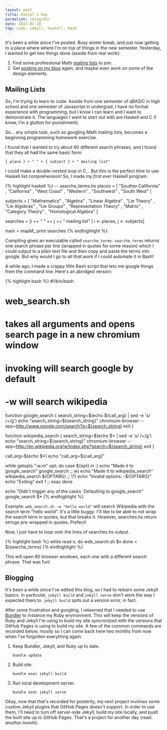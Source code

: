 ```yaml
---
layout: post
title: Daniel's Day
permalink: /blog/03/
date: 2015-01-28
tag: code, jekyll, haskell, bash
---
```


It's been a while since I've posted. Busy winter break, and just now
getting to a place where where I'm on top of things in the new semester.
Yesterday, I wanted to get two things done (asside from real work):

1. Find some professional Math [mailing lists](#mailing-list)
   to join.
2. Get [posting on my blog](#blogging) again, and maybe
   even work on some of the design elements.

<!--more-->

<h2 id="mailing-list">Mailing Lists</h2>

So, I'm trying to learn to code. Asside from one semester of qBASIC in
high school and one semester of Javascript in undergrad, I have no
formal experience with programming, but I know I can learn and I want to
demonstrate it. The languages I want to start out with are Haskell and C
(I know, I'm a glutton for punishment).

So... any simple task, such as googling Math mailing lists, becomes a
beginning programming homework exercise.

I found that I wanted to try about 60 different search phrases, and I
found that they all had the same basic form:

	{ place } + " " + { subject } + " mailing list"

I could make a double-nested loop in C... But this is the perfect time
to use Haskell list comprehension! So, I made my *first ever* Haskell
program:

{% highlight haskell %}
-- searche_terms.hs
places = [ "Souther California"
         , "California"
         , "West Coast"
         , "Western"
         , "Southwest"
         , "South West"
         ]

subjects = [ "Mathematics"
           , "Algebra"
           , "Linear Algebra"
           , "Lie Theory"
           , "Lie Algebras"
           , "Lie Groups"
           , "Representation Theory"
           , "Matrix"
           , "Category Theory"
           , "Homological Algebra"
           ]

searches = [i ++ " " ++ j ++ " mailing list" | i <- places, j <- subjects]

main = mapM_ print searches
{% endhighlight %}

Compiling gives an executable called <code>searche_terms</code>.
<code>searche_terms</code> returns one search phrase per line (wrapped
in quotes for some reason) which I could output to a plain text file and
then copy and paste the terms into google. But why would I go to *all
that work* if I could automate it in Bash!

A while ago, I made a crappy little Bash script that lets me google
things from the command line. Here's an abridged version:

{% highlight bash %}
#!/bin/bash

# web_search.sh
# takes all arguments and opens search page in a new chromium window

# invoking will search google by default
# -w will search wikipedia

function google_search {
    search_string=$(echo ${call_arg} | sed -e 's/ /+/g')
    echo "search_string=${search_string}"
    chromium-browser --app=http://www.google.com/search?q=${search_string}
    exit
    }

function wikipedia_search {
    search_string=$(echo $* | sed -e 's/ /+/g')
    echo "search_string=${search_string}"
    chromium-browser --app=http://en.wikipedia.org/w/index.php?search=${search_string}
    exit
    }

call_arg=$(echo $*)
echo "call_arg=${call_arg}"

while getopts ":w:m" opt; do
    case ${opt} in
        :)
            echo "Made it to google_search"
            google_search
            ;;
        w)
            echo "Made it to wikipedia_search"
            wikipedia_search ${OPTARG}
            ;;
        \?)
            echo "Invalid options: -${OPTARG}"
            echo "Exiting"
            exit 1
            ;;
        esac
    done

echo "Didn't trigger any of the cases. Defaulting to google_search"
google_search $*
{% endhighlight %}

Example: <code>web_search.sh -w "hello world"</code> will search
Wikipedia with the search term "hello world". It's a little buggy: I'd
like to be able to not wrap the search term in quotes, but that breaks
it. However, searches.hs return strings pre-wrapped in quotes. Prefect!

Now, I just have to loop over the lines of searches.hs output.

{% highlight bash %}
while read x; do
	web_search.sh $x
done < $(searche_terms)
{% endhighlight %}

This will open 60 browser windows, each one with a different search
phrase. That was fun!

<h2 id="blogging">Blogging</h2>

It's been a while since I've edited this blog, so I had to relearn some
Jekyll basics. In particular, <code>jekyll build</code> and <code>jekyll
serve</code> don't work the way I expected them to. <code>jekyll build</code>
spits out a version error, in fact.

After some frustration and googling, I relearned that I needed to
use [Bundler](http://bundler.io/) to instance my Ruby environment. This
will keep the versions of Ruby and Jekyll I'm using to build my site
syncronized with the versions that GitHub Pages is using to build my
site. A few of the common commands are recorded below, mostly so I can
come back here two months from now when I've forgotten everything again:

1. Keep Bundler, Jekyll, and Ruby up to date.

	<pre><code>bundle update</code></pre>

2. Build site.

	<pre><code>bundle exec jekyll build</code></pre>

3. Run local development server.

	<pre><code>bundle exec jekyll serve</code></pre>

Okay, now that that's recorded for posterity, my next project involves
some custom Jekyll plugins that GitHub Pages doesn't support. In order
to use them, I'll need to turn off server-side Jekyll, build my site
locally, and push the built site up to GitHub Pages. That's a project
for another day (read: *another month*).

